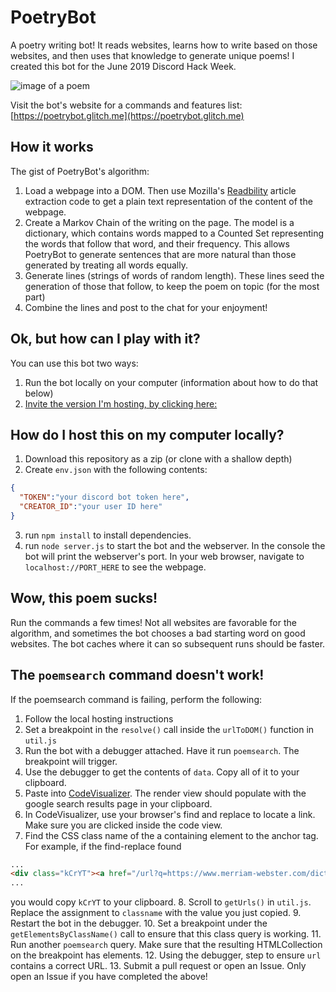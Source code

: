 # PoetryBot
A poetry writing bot! It reads websites, learns how to write based on those websites, and then uses that knowledge to generate unique poems! I created this bot for the June 2019 Discord Hack Week. 

![image of a poem](https://i.imgur.com/hZLFafM.png)

Visit the bot's website for a commands and features list: [https://poetrybot.glitch.me](https://poetrybot.glitch.me)

## How it works
The gist of PoetryBot's algorithm:
1. Load a webpage into a DOM. Then use Mozilla's [Readbility](https://github.com/mozilla/readability) article extraction code to get a plain text representation of the content of the webpage.
2. Create a Markov Chain of the writing on the page. The model is a dictionary, which contains words mapped to a Counted Set representing the words that follow that word, and their frequency. This allows PoetryBot to generate sentences that are more natural than those generated by treating all words equally.
3. Generate lines (strings of words of random length). These lines seed the generation of those that follow, to keep the poem on topic (for the most part)
4. Combine the lines and post to the chat for your enjoyment!

## Ok, but how can I play with it?
You can use this bot two ways:
1. Run the bot locally on your computer (information about how to do that below)
2. [Invite the version I'm hosting, by clicking here:](https://discordapp.com/oauth2/authorize?client_id=592779132233056277&scope=bot&permissions=68672)

## How do I host this on my computer locally?
1. Download this repository as a zip (or clone with a shallow depth)
2. Create `env.json` with the following contents:
```json
{
  "TOKEN":"your discord bot token here",
  "CREATOR_ID":"your user ID here"
}
```
3. run `npm install` to install dependencies.
4. run `node server.js` to start the bot and the webserver. In the console the bot will print the webserver's port. In your web browser, navigate to `localhost://PORT_HERE` to see the webpage.

## Wow, this poem sucks!
Run the commands a few times! Not all websites are favorable for the algorithm, and sometimes the bot chooses a bad starting word on good websites. The bot caches where it can so subsequent runs should be faster.

## The ``poemsearch`` command doesn't work!
If the poemsearch command is failing, perform the following:
1. Follow the local hosting instructions
2. Set a breakpoint in the `resolve()` call inside the `urlToDOM()` function in `util.js`
3. Run the bot with a debugger attached. Have it run `poemsearch`. The breakpoint will trigger.
4. Use the debugger to get the contents of `data`. Copy all of it to your clipboard.
5. Paste into [CodeVisualizer](https://ravbug.github.io/codevisualizer). The render view should populate with the google search results page in your clipboard.
6. In CodeVisualizer, use your browser's find and replace to locate a link. Make sure you are clicked inside the code view.
7. Find the CSS class name of the a containing element to the anchor tag. For example, if the find-replace found
```html
...
<div class="kCrYT"><a href="/url?q=https://www.merriam-webster.com/dictionary"></a>
...
```
you would copy `kCrYT` to your clipboard. 
8. Scroll to `getUrls()` in `util.js`. Replace the assignment to `classname` with the value you just copied.
9. Restart the bot in the debugger. 
10. Set a breakpoint under the `getElementsByClassName()` call to ensure that this class query is working. 
11. Run another `poemsearch` query. Make sure that the resulting HTMLCollection on the breakpoint has elements.
12. Using the debugger, step to ensure `url` contains a correct URL.
13. Submit a pull request or open an Issue. Only open an Issue if you have completed the above!
